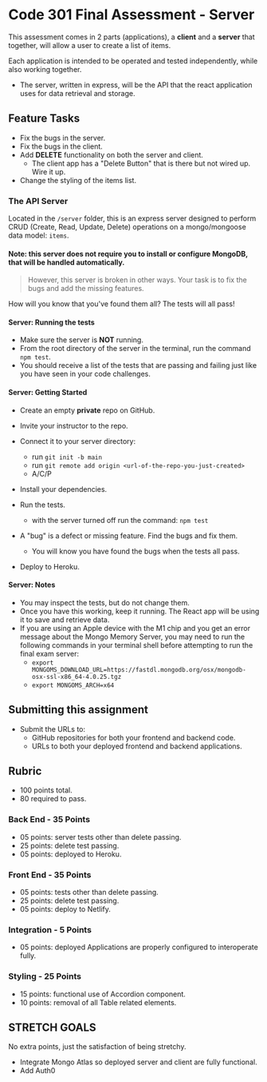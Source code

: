 # Code 301 Final Assessment - Server

This assessment comes in 2 parts (applications), a **client** and a **server** that together, will allow a user to create a list of items.

Each application is intended to be operated and tested independently, while also working together.

- The server, written in express, will be the API that the react application uses for data retrieval and storage.

## Feature Tasks

- Fix the bugs in the server.
- Fix the bugs in the client.
- Add **DELETE** functionality on both the server and client.
  - The client app has a "Delete Button" that is there but not wired up. Wire it up.
- Change the styling of the items list.

### The API Server

Located in the `/server` folder, this is an express server designed to perform CRUD (Create, Read, Update, Delete) operations on a mongo/mongoose data model: `items`.

#### Note: this server does not require you to install or configure MongoDB, that will be handled automatically.

> However, this server is broken in other ways. Your task is to fix the bugs and add the missing features.

How will you know that you've found them all? The tests will all pass!


#### Server: Running the tests

- Make sure the server is **NOT** running.
- From the root directory of the server in the terminal, run the command `npm test`.
- You should receive a list of the tests that are passing and failing just like you have seen in your code challenges.

#### Server: Getting Started

- Create an empty **private** repo on GitHub.
- Invite your instructor to the repo.
- Connect it to your server directory:
  - run `git init -b main`
  - run `git remote add origin <url-of-the-repo-you-just-created>`
  - A/C/P

- Install your dependencies.
- Run the tests.
  - with the server turned off run the command: `npm test`
- A "bug" is a defect or missing feature. Find the bugs and fix them.
  - You will know you have found the bugs when the tests all pass.
- Deploy to Heroku.

#### Server: Notes

- You may inspect the tests, but do not change them.
- Once you have this working, keep it running. The React app will be using it to save and retrieve data.
- If you are using an Apple device with the M1 chip and you get an error message about the Mongo Memory Server, you may need to run the following commands in your terminal shell before attempting to run the final exam server:
  - `export MONGOMS_DOWNLOAD_URL=https://fastdl.mongodb.org/osx/mongodb-osx-ssl-x86_64-4.0.25.tgz`
  - `export MONGOMS_ARCH=x64`

## Submitting this assignment

- Submit the URLs to:
  - GitHub repositories for both your frontend and backend code.
  - URLs to both your deployed frontend and backend applications.

## Rubric

- 100 points total.
- 80 required to pass.

### Back End - 35 Points

- 05 points: server tests other than delete passing.
- 25 points: delete test passing.
- 05 points: deployed to Heroku.

### Front End - 35 Points

- 05 points: tests other than delete passing.
- 25 points: delete test passing.
- 05 points: deploy to Netlify.

### Integration - 5 Points

- 05 points: deployed Applications are properly configured to interoperate fully.

### Styling - 25 Points

- 15 points: functional use of Accordion component.
- 10 points: removal of all Table related elements.

## STRETCH GOALS

No extra points, just the satisfaction of being stretchy.

- Integrate Mongo Atlas so deployed server and client are fully functional.
- Add Auth0
